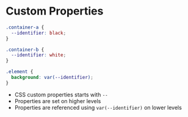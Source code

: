# Custom Properties

```css
.container-a {
  --identifier: black;
}

.container-b {
  --identifier: white;
}

.element {
  background: var(--identifier);
}
```

- CSS custom properties starts with `--`
- Properties are set on higher levels
- Properties are referenced using `var(--identifier)` on lower levels
